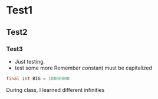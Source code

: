 # Test1
## Test2
### Test3
* Just testing.
* test some more
Remember constant must be capitalized
```java
final int BIG = 10000000
```
During class, I learned different infinities

